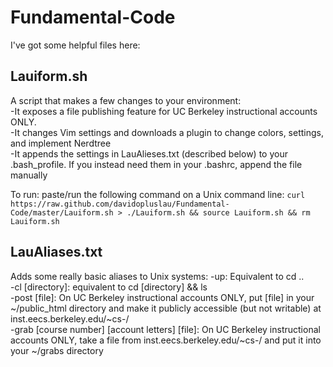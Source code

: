 Fundamental-Code
================
I've got some helpful files here:

Lauiform.sh
---
A script that makes a few changes to your environment:<br>
  -It exposes a file publishing feature for UC Berkeley instructional accounts ONLY.<br>
  -It changes Vim settings and downloads a plugin to change colors, settings, and implement Nerdtree<br>
  -It appends the settings in LauAlieses.txt (described below) to your .bash_profile. If you instead need them in your .bashrc, append the file manually<br>

To run: paste/run the following command on a Unix command line:
`curl https://raw.github.com/davidopluslau/Fundamental-Code/master/Lauiform.sh > ./Lauiform.sh && source Lauiform.sh && rm Lauiform.sh`
  
LauAliases.txt
---
Adds some really basic aliases to Unix systems:
  -up: Equivalent to cd ..<br>
  -cl [directory]: equivalent to cd [directory] && ls<br>
  -post [file]: On UC Berkeley instructional accounts ONLY, put [file] in your ~/public_html directory and make it publicly accessible (but not writable) at inst.eecs.berkeley.edu/~cs<your course number>-<your account letters>/<br>
  -grab [course number] [account letters] [file]: On UC Berkeley instructional accounts ONLY, take a file from inst.eecs.berkeley.edu/~cs<course number>-<account letters>/<file> and put it into your ~/grabs directory<br>
